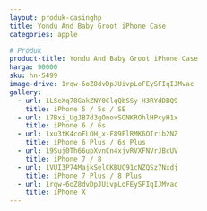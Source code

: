 ```yaml
---
layout: produk-casinghp
title: Yondu And Baby Groot iPhone Case
categories: apple

# Produk
product-title: Yondu And Baby Groot iPhone Case
harga: 90000
sku: hn-5499
image-drive: 1rqw-6oZ8dvDpJUivpLoFEySFIqIJMvac
gallery:
  - url: 1LSeXq78GakZNY0ClqQbSSy-H3RYdDBQ9
    title: iPhone 5 / 5s / SE
  - url: 17Bxi_UgJB7d3gOnovSONKROhlHPcyH1x
    title: iPhone 6 / 6s
  - url: 1xu3tK4coFLOH_x-F89FlRMK6OIrib2NZ
    title: iPhone 6 Plus / 6s Plus
  - url: 19Suj0Th66upXvnCn4xjvRVXFNVrJBcUV
    title: iPhone 7 / 8
  - url: 1VUI3P74MajkSelCKBUC91cNZQSz7Nxdj
    title: iPhone 7 Plus / 8 Plus
  - url: 1rqw-6oZ8dvDpJUivpLoFEySFIqIJMvac
    title: iPhone X
---
```

